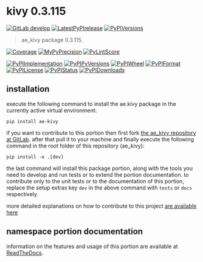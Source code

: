 <!-- THIS FILE IS EXCLUSIVELY MAINTAINED by the project ae.ae V0.3.95 -->
<!-- THIS FILE IS EXCLUSIVELY MAINTAINED by the project aedev.tpl_namespace_root V0.3.14 -->
# kivy 0.3.115

[![GitLab develop](https://img.shields.io/gitlab/pipeline/ae-group/ae_kivy/develop?logo=python)](
    https://gitlab.com/ae-group/ae_kivy)
[![LatestPyPIrelease](
    https://img.shields.io/gitlab/pipeline/ae-group/ae_kivy/release0.3.114?logo=python)](
    https://gitlab.com/ae-group/ae_kivy/-/tree/release0.3.114)
[![PyPIVersions](https://img.shields.io/pypi/v/ae_kivy)](
    https://pypi.org/project/ae-kivy/#history)

>ae_kivy package 0.3.115.

[![Coverage](https://ae-group.gitlab.io/ae_kivy/coverage.svg)](
    https://ae-group.gitlab.io/ae_kivy/coverage/index.html)
[![MyPyPrecision](https://ae-group.gitlab.io/ae_kivy/mypy.svg)](
    https://ae-group.gitlab.io/ae_kivy/lineprecision.txt)
[![PyLintScore](https://ae-group.gitlab.io/ae_kivy/pylint.svg)](
    https://ae-group.gitlab.io/ae_kivy/pylint.log)

[![PyPIImplementation](https://img.shields.io/pypi/implementation/ae_kivy)](
    https://gitlab.com/ae-group/ae_kivy/)
[![PyPIPyVersions](https://img.shields.io/pypi/pyversions/ae_kivy)](
    https://gitlab.com/ae-group/ae_kivy/)
[![PyPIWheel](https://img.shields.io/pypi/wheel/ae_kivy)](
    https://gitlab.com/ae-group/ae_kivy/)
[![PyPIFormat](https://img.shields.io/pypi/format/ae_kivy)](
    https://pypi.org/project/ae-kivy/)
[![PyPILicense](https://img.shields.io/pypi/l/ae_kivy)](
    https://gitlab.com/ae-group/ae_kivy/-/blob/develop/LICENSE.md)
[![PyPIStatus](https://img.shields.io/pypi/status/ae_kivy)](
    https://libraries.io/pypi/ae-kivy)
[![PyPIDownloads](https://img.shields.io/pypi/dm/ae_kivy)](
    https://pypi.org/project/ae-kivy/#files)


## installation


execute the following command to install the
ae.kivy package
in the currently active virtual environment:
 
```shell script
pip install ae-kivy
```

if you want to contribute to this portion then first fork
[the ae_kivy repository at GitLab](
https://gitlab.com/ae-group/ae_kivy "ae.kivy code repository").
after that pull it to your machine and finally execute the
following command in the root folder of this repository
(ae_kivy):

```shell script
pip install -e .[dev]
```

the last command will install this package portion, along with the tools you need
to develop and run tests or to extend the portion documentation. to contribute only to the unit tests or to the
documentation of this portion, replace the setup extras key `dev` in the above command with `tests` or `docs`
respectively.

more detailed explanations on how to contribute to this project
[are available here](
https://gitlab.com/ae-group/ae_kivy/-/blob/develop/CONTRIBUTING.rst)


## namespace portion documentation

information on the features and usage of this portion are available at
[ReadTheDocs](
https://ae.readthedocs.io/en/latest/_autosummary/ae.kivy.html
"ae_kivy documentation").
